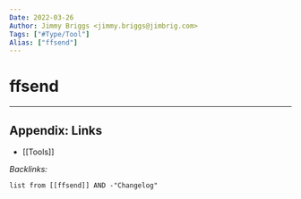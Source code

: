 ```yaml
---
Date: 2022-03-26
Author: Jimmy Briggs <jimmy.briggs@jimbrig.com>
Tags: ["#Type/Tool"]
Alias: ["ffsend"]
---
```


# ffsend

***

## Appendix: Links

- [[Tools]]

*Backlinks:*

```dataview
list from [[ffsend]] AND -"Changelog"
```